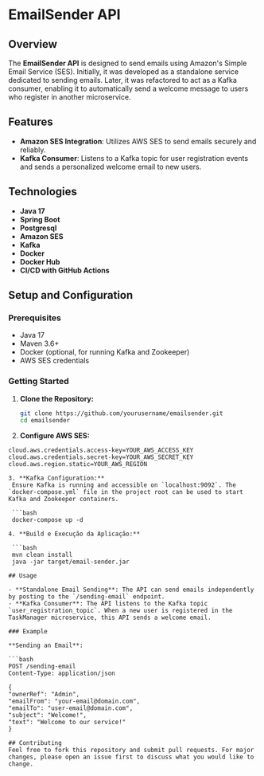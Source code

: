 # EmailSender API

## Overview

The **EmailSender API** is designed to send emails using Amazon's Simple Email Service (SES). Initially, it was developed as a standalone service dedicated to sending emails. Later, it was refactored to act as a Kafka consumer, enabling it to automatically send a welcome message to users who register in another microservice.

## Features

- **Amazon SES Integration**: Utilizes AWS SES to send emails securely and reliably.
- **Kafka Consumer**: Listens to a Kafka topic for user registration events and sends a personalized welcome email to new users.

## Technologies

- **Java 17**
- **Spring Boot**
- **Postgresql**
- **Amazon SES**
- **Kafka**
- **Docker**
- **Docker Hub**
- **CI/CD with GitHub Actions**

## Setup and Configuration

### Prerequisites

- Java 17
- Maven 3.6+
- Docker (optional, for running Kafka and Zookeeper)
- AWS SES credentials

### Getting Started

1. **Clone the Repository:**
   ```bash
   git clone https://github.com/yourusername/emailsender.git
   cd emailsender

2. **Configure AWS SES:**
  ```properties
  cloud.aws.credentials.access-key=YOUR_AWS_ACCESS_KEY
  cloud.aws.credentials.secret-key=YOUR_AWS_SECRET_KEY
  cloud.aws.region.static=YOUR_AWS_REGION

3. **Kafka Configuration:**
   Ensure Kafka is running and accessible on `localhost:9092`. The `docker-compose.yml` file in the project root can be used to start Kafka and Zookeeper containers.

   ```bash
   docker-compose up -d

4. **Build e Execução da Aplicação:**

   ```bash
   mvn clean install
   java -jar target/email-sender.jar

## Usage

- **Standalone Email Sending**: The API can send emails independently by posting to the `/sending-email` endpoint.
- **Kafka Consumer**: The API listens to the Kafka topic `user_registration_topic`. When a new user is registered in the TaskManager microservice, this API sends a welcome email.

### Example

**Sending an Email**:

```bash
POST /sending-email
Content-Type: application/json

{
  "ownerRef": "Admin",
  "emailFrom": "your-email@domain.com",
  "emailTo": "user-email@domain.com",
  "subject": "Welcome!",
  "text": "Welcome to our service!"
}

## Contributing
Feel free to fork this repository and submit pull requests. For major changes, please open an issue first to discuss what you would like to change.
  
     

